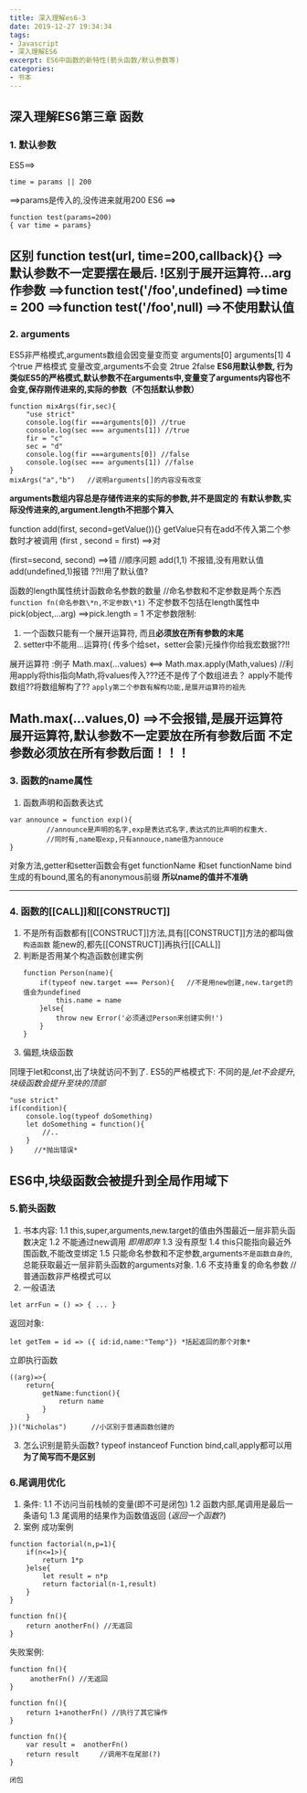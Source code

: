 ```yaml
---
title: 深入理解es6-3
date: 2019-12-27 19:34:34
tags: 
- Javascript
- 深入理解ES6
excerpt: ES6中函数的新特性(箭头函数/默认参数等)
categories: 
- 书本
---
```

## 深入理解ES6第三章 函数
### 1. 默认参数     
ES5==>      
```
time = params || 200   
```

==>params是传入的,没传进来就用200 
ES6 ==>      
```
function test(params=200)
{ var time = params}
```
区别 function test(url, time=200,callback){}     ==> **默认参数不一定要摆在最后.   !区别于展开运算符...arg作参数**
==>function test('/foo',undefined)     ==>time = 200
==>function test('/foo',null)               ==>**不使用默认值**
---
### 2. arguments  
ES5非严格模式,arguments数组会因变量变而变 arguments[0]  arguments[1] 4个true
                             严格模式 变量改变,arguments不会变          2true 2false
                      **ES6用默认参数, 行为类似ES5的严格模式,默认参数不在arguments中,变量变了arguments内容也不会变,保存刚传进来的,实际的参数（不包括默认参数）**
```
function mixArgs(fir,sec){
    "use strict" 
    console.log(fir ===arguments[0]) //true
    console.log(sec === arguments[1]) //true
    fir = "c"
    sec = "d"
    console.log(fir ===arguments[0]) //false
    console.log(sec === arguments[1]) //false
}
mixArgs("a","b")   //说明arguments[]的内容没有改变
```

**arguments数组内容总是存储传进来的实际的参数,并不是固定的**
**有默认参数,实际没传进来的,argument.length不把那个算入**


function add(first, second=getValue()){}
                                        getValue只有在add不传入第二个参数时才被调用
(first , second = first)           ==>对

(first=second, second)         ==>错  //顺序问题
add(1,1) 不报错,没有用默认值   add(undefined,1)报错    ??!!用了默认值?

函数的length属性统计函数命名参数的数量               //命名参数和不定参数是两个东西
`function fn(命名参数\*n,不定参数\*1)`
不定参数不包括在length属性中      
pick(object,...arg)   ==>pick.length = 1
不定参数限制:
1. 一个函数只能有一个展开运算符, 而且**必须放在所有参数的末尾**
2. setter中不能用...运算符( 传多个给set，setter会蒙)元操作你给我宏数据??!!

展开运算符 :例子    Math.max(...values)       <==>     Math.max.apply(Math,values) //利用apply将this指向Math,将values传入???还不是传了个数组进去？
apply不能传数组??将数组解构了??
`apply第二个参数有解构功能,是展开运算符的祖先`

Math.max(...values,0)     ==>不会报错,是展开运算符      
展开运算符,默认参数不一定要放在所有参数后面
不定参数必须放在所有参数后面！！！
---
### 3. 函数的name属性
1. 函数声明和函数表达式
```
var announce = function exp(){
         //announce是声明的名字,exp是表达式名字,表达式的比声明的权重大.
         //同时有,name取exp,只有annouce,name值为annouce
}
```
对象方法,getter和setter函数会有get functionName 和set functionName
bind生成的有bound,匿名的有anonymous前缀
**所以name的值并不准确**

---
### 4. 函数的[[CALL]]和[[CONSTRUCT]]
1. 不是所有函数都有[[CONSTRUCT]]方法,具有[[CONSTRUCT]]方法的都叫做`构造函数`
   能new的,都先[[CONSTRUCT]]再执行[[CALL]]
2. 判断是否用某个构造函数创建实例
   ```
   function Person(name){
       if(typeof new.target === Person){   //不是用new创建,new.target的值会为undefined
           this.name = name
       }else{
           throw new Error('必须通过Person来创建实例!')
       }
   }
   ```
3. 偏题,块级函数

  同理于let和const,出了块就访问不到了.
  ES5的严格模式下:
  不同的是,*let不会提升,块级函数会提升至块的顶部*
  ```
  "use strict"
  if(condition){
      console.log(typeof doSomething)
      let doSomething = function(){
          //..
      }
  }     //*抛出错误*
  ```
  **ES6中,块级函数会被提升到全局作用域下**
---
### 5.箭头函数
1. 书本内容:
    1.1 this,super,arguments,new.target的值由外围最近一层非箭头函数决定
    1.2 不能通过new调用 *即用即弃*
    1.3 没有原型
    1.4 this只能指向最近外围函数,不能改变绑定
    1.5 只能命名参数和不定参数,arguments`不是函数自身的`,总能获取最近一层非箭头函数的arguments对象.
    1.6 不支持重复的命名参数 //普通函数非严格模式可以
2. 一般语法 
```
let arrFun = () => { ... }
```

   返回对象:
   ```
   let getTem = id => ({ id:id,name:"Temp"}) *括起返回的那个对象*
   ```

   立即执行函数 
   ```
   ((arg)=>{
       return{
           getName:function(){
               return name
           }
       }
   })("Nicholas")      //小区别于普通函数创建的
   ```

3. 怎么识别是箭头函数?
  typeof instanceof Function bind,call,apply都可以用
  **为了简写而不是区别**

  ### 6.尾调用优化
  1. 条件:
    1.1 不访问当前栈帧的变量(即不可是闭包)
    1.2 函数内部,尾调用是最后一条语句
    1.3 尾调用的结果作为函数值返回 (*返回一个函数?*)
  2. 案例
  成功案例
  ```
  function factorial(n,p=1){
      if(n<=1>){
          return 1*p
      }else{
          let result = n*p
          return factorial(n-1,result)
      }
  }

  function fn(){
      return anotherFn() //无返回
  }
  ```

  失败案例:
  ```
  function fn(){
       anotherFn() //无返回
  }

  function fn(){
      return 1+anotherFn() //执行了其它操作
  }

  function fn(){
      var result =  anotherFn()
      return result     //调用不在尾部(?)
  }

  闭包
  ```

 





